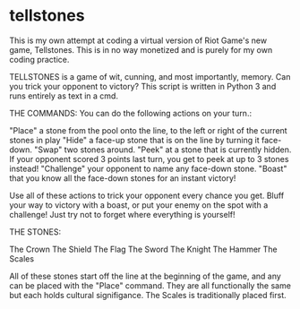 # tellstones
This is my own attempt at coding a virtual version of Riot Game's new game, Tellstones. This is in no way monetized and is purely for my own coding practice.

TELLSTONES is a game of wit, cunning, and most importantly, memory. Can you trick your opponent to victory?
This script is written in Python 3 and runs entirely as text in a cmd.


THE COMMANDS:
You can do the following actions on your turn.:

"Place" a stone from the pool onto the line, to the left or right of the current stones in play
"Hide" a face-up stone that is on the line by turning it face-down.
"Swap" two stones around.
"Peek" at a stone that is currently hidden. If your opponent scored 3 points last turn, you get to peek at up to 3 stones instead!
"Challenge" your opponent to name any face-down stone.
"Boast" that you know all the face-down stones for an instant victory!

Use all of these actions to trick your opponent every chance you get. Bluff your way to victory with a boast, or put your enemy on the spot with a challenge! Just try not to forget where everything is yourself!


THE STONES:

The Crown
The Shield
The Flag
The Sword
The Knight
The Hammer
The Scales

All of these stones start off the line at the beginning of the game, and any can be placed with the "Place" command. They are all functionally the same but each holds cultural signifigance. The Scales is traditionally placed first.

